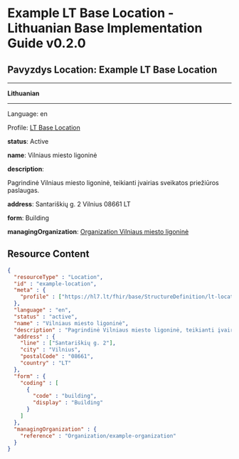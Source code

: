 # Example LT Base Location - Lithuanian Base Implementation Guide v0.2.0

## Pavyzdys Location: Example LT Base Location

-------

**Lithuanian**

-------

Language: en

Profile: [LT Base Location](StructureDefinition-lt-location.md)

**status**: Active

**name**: Vilniaus miesto ligoninė

**description**: 

Pagrindinė Vilniaus miesto ligoninė, teikianti įvairias sveikatos priežiūros paslaugas.

**address**: Santariškių g. 2 Vilnius 08661 LT 

**form**: Building

**managingOrganization**: [Organization Vilniaus miesto ligoninė](Organization-example-organization.md)



## Resource Content

```json
{
  "resourceType" : "Location",
  "id" : "example-location",
  "meta" : {
    "profile" : ["https://hl7.lt/fhir/base/StructureDefinition/lt-location"]
  },
  "language" : "en",
  "status" : "active",
  "name" : "Vilniaus miesto ligoninė",
  "description" : "Pagrindinė Vilniaus miesto ligoninė, teikianti įvairias sveikatos priežiūros paslaugas.",
  "address" : {
    "line" : ["Santariškių g. 2"],
    "city" : "Vilnius",
    "postalCode" : "08661",
    "country" : "LT"
  },
  "form" : {
    "coding" : [
      {
        "code" : "building",
        "display" : "Building"
      }
    ]
  },
  "managingOrganization" : {
    "reference" : "Organization/example-organization"
  }
}

```
